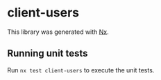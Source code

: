# client-users

This library was generated with [Nx](https://nx.dev).

## Running unit tests

Run `nx test client-users` to execute the unit tests.

